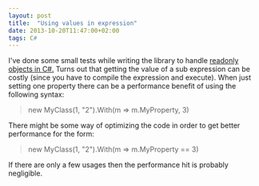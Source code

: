 ```yaml
---
layout: post
title:  "Using values in expression"
date: 2013-10-20T11:47:00+02:00
tags: C#
---
```


I've done some small tests while writing the library to handle [readonly objects in C#.](https://www.nuget.org/packages/With/) Turns out that getting the value of a sub expression can be costly (since you have to compile the expression and execute). When just setting one property there can be a performance benefit of using the following syntax:

> new MyClass(1, "2").With(m => m.MyProperty, 3)

There might be some way of optimizing the code in order to get better performance for the form:

> new MyClass(1, "2").With(m => m.MyProperty == 3)

If there are only a few usages then the performance hit is probably negligible.
